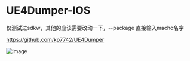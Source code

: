 # UE4Dumper-IOS

仅测试过sdkw，其他的应该需要改动一下，--package 直接输入macho名字


https://github.com/kp7742/UE4Dumper

![image](https://github.com/jungleninja/UE4Dumper-IOS/blob/main/263bce588790673428850607ddd3d647.png)
